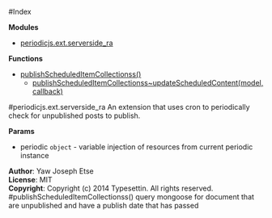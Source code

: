#Index

**Modules**

* [periodicjs.ext.serverside_ra](#periodicjs.ext.module_serverside_ra)

**Functions**

* [publishScheduledItemCollectionss()](#publishScheduledItemCollectionss)
  * [publishScheduledItemCollectionss~updateScheduledContent(model, callback)](#publishScheduledItemCollectionss..updateScheduledContent)
 
<a name="periodicjs.ext.module_serverside_ra"></a>
#periodicjs.ext.serverside_ra
An extension that uses cron to periodically check for unpublished posts to publish.

**Params**

- periodic `object` - variable injection of resources from current periodic instance  

**Author**: Yaw Joseph Etse  
**License**: MIT  
**Copyright**: Copyright (c) 2014 Typesettin. All rights reserved.  
<a name="publishScheduledItemCollectionss"></a>
#publishScheduledItemCollectionss()
query mongoose for document that are unpublished and have a publish date that has passed


